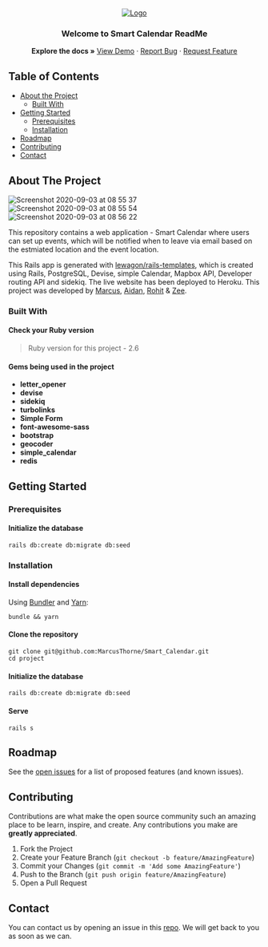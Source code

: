 <br />
<p align="center">
  <a href="https://github.com/MarcusThorne/Smart_Calendar">
    <img src="https://user-images.githubusercontent.com/46029164/92086288-e6826e00-edc1-11ea-9368-42fe68bfbd27.png" alt="Logo" >
  </a>

  <h3 align="center">Welcome to Smart Calendar ReadMe</h3>

  <p align="center">
    <strong>Explore the docs »</strong>
    <a href="http://www.smartcalendar.xyz/">View Demo</a>
    ·
    <a href="https://github.com/MarcusThorne/Smart_Calendar/issues">Report Bug</a>
    ·
    <a href="https://github.com/MarcusThorne/Smart_Calendar/issues">Request Feature</a>
  </p>
</p>

<!-- TABLE OF CONTENTS -->
## Table of Contents

* [About the Project](#about-the-project)
  * [Built With](#built-with)
* [Getting Started](#getting-started)
  * [Prerequisites](#prerequisites)
  * [Installation](#installation)
* [Roadmap](#roadmap)
* [Contributing](#contributing)
* [Contact](#contact)

## About The Project

![Screenshot 2020-09-03 at 08 55 37](https://user-images.githubusercontent.com/46029164/92087434-5fce9080-edc3-11ea-8c6e-0bcb5a343cf1.png)
![Screenshot 2020-09-03 at 08 55 54](https://user-images.githubusercontent.com/46029164/92087440-61985400-edc3-11ea-8f0a-78b84a83ce88.png)
![Screenshot 2020-09-03 at 08 56 22](https://user-images.githubusercontent.com/46029164/92087445-63621780-edc3-11ea-9994-6b857a200351.png)

This repository contains a web application - Smart Calendar where users can set up events, which will be notified when to leave via email based on the estmiated location and the event location.

This Rails app is generated with [lewagon/rails-templates](https://github.com/lewagon/rails-templates),
which is created using Rails, PostgreSQL, Devise, simple Calendar, Mapbox API, Developer routing API and sidekiq. The live website has been deployed to
Heroku. This project was developed by [Marcus](https://github.com/MarcusThorne),
[Aidan](https://github.com/Scotland05), [Rohit](https://github.com/Ritz2286) & [Zee](https://github.com/zeemai).

### Built With
#### Check your Ruby version
> Ruby version for this project - 2.6
#### Gems being used in the project
- **letter_opener**
- **devise**
- **sidekiq**
- **turbolinks**
- **Simple Form**
- **font-awesome-sass**
- **bootstrap**
- **geocoder**
- **simple_calendar**
- **redis**

## Getting Started

### Prerequisites

#### Initialize the database

```shell
rails db:create db:migrate db:seed
```

### Installation

#### Install dependencies

Using [Bundler](https://github.com/bundler/bundler) and [Yarn](https://github.com/yarnpkg/yarn):

```shell
bundle && yarn
```
#### Clone the repository

```shell
git clone git@github.com:MarcusThorne/Smart_Calendar.git
cd project
```

#### Initialize the database

```shell
rails db:create db:migrate db:seed
```

#### Serve

```shell
rails s
```

<!-- ROADMAP -->
## Roadmap

See the [open issues](https://github.com/MarcusThorne/Smart_Calendar/issues) for a list of proposed features (and known issues).


<!-- CONTRIBUTING -->
## Contributing

Contributions are what make the open source community such an amazing place to be learn, inspire, and create. Any contributions you make are **greatly appreciated**.

1. Fork the Project
2. Create your Feature Branch (`git checkout -b feature/AmazingFeature`)
3. Commit your Changes (`git commit -m 'Add some AmazingFeature'`)
4. Push to the Branch (`git push origin feature/AmazingFeature`)
5. Open a Pull Request


## Contact

You can contact us by opening an issue in this [repo](https://github.com/MarcusThorne/Smart_Calendar/issues). We will get back to you as soon as we can.
